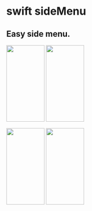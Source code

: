 # swift sideMenu

## Easy side menu.



<img src="https://user-images.githubusercontent.com/49330255/55664620-daf8e380-586b-11e9-8fff-47577dbfb318.jpeg" height="200" width="100"> <img src="https://user-images.githubusercontent.com/49330255/55664620-daf8e380-586b-11e9-8fff-47577dbfb318.jpeg" height="200" width="100">

<img src="https://user-images.githubusercontent.com/49330255/55664620-daf8e380-586b-11e9-8fff-47577dbfb318.jpeg" height="200" width="100">
<img src="https://user-images.githubusercontent.com/49330255/55664620-daf8e380-586b-11e9-8fff-47577dbfb318.jpeg" height="200" width="100">
